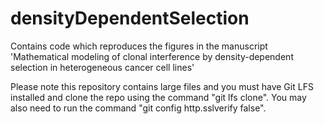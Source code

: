 # densityDependentSelection
Contains code which reproduces the figures in the manuscript 'Mathematical modeling of clonal interference by density-dependent selection in heterogeneous cancer cell lines'

Please note this repository contains large files and you must have Git LFS installed and clone the repo using the command "git lfs clone". You may also need to run the command "git config http.sslverify false".